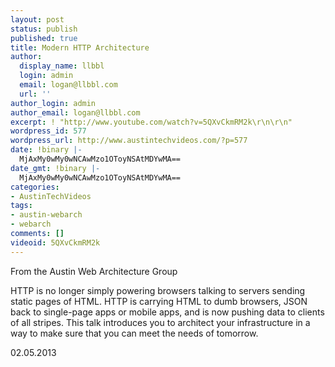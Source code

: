 ```yaml
---
layout: post
status: publish
published: true
title: Modern HTTP Architecture
author:
  display_name: llbbl
  login: admin
  email: logan@llbbl.com
  url: ''
author_login: admin
author_email: logan@llbbl.com
excerpt: ! "http://www.youtube.com/watch?v=5QXvCkmRM2k\r\n\r\n"
wordpress_id: 577
wordpress_url: http://www.austintechvideos.com/?p=577
date: !binary |-
  MjAxMy0wMy0wNCAwMzo1OToyNSAtMDYwMA==
date_gmt: !binary |-
  MjAxMy0wMy0wNCAwMzo1OToyNSAtMDYwMA==
categories:
- AustinTechVideos
tags:
- austin-webarch
- webarch
comments: []
videoid: 5QXvCkmRM2k
---
```

<p>From the Austin Web Architecture Group</p>
<p>HTTP is no longer simply powering browsers talking to servers sending static pages of HTML. HTTP is carrying HTML
to dumb browsers, JSON back to single-page apps or mobile apps, and is now pushing data to clients of all stripes.
This talk introduces you to architect your infrastructure in a way to make sure that you can meet the needs of tomorrow.</p>
<p>02.05.2013</p>
